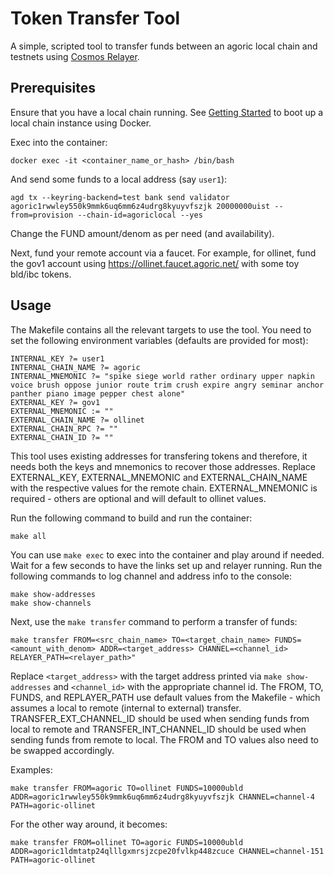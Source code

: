 # Token Transfer Tool

A simple, scripted tool to transfer funds between an agoric local chain and testnets using [Cosmos Relayer](https://github.com/cosmos/relayer).

## Prerequisites

Ensure that you have a local chain running. See [Getting Started](https://docs.agoric.com/guides/getting-started/) to boot up a local chain instance using Docker.

Exec into the container:
```
docker exec -it <container_name_or_hash> /bin/bash
```

And send some funds to a local address (say `user1`):
```
agd tx --keyring-backend=test bank send validator agoric1rwwley550k9mmk6uq6mm6z4udrg8kyuyvfszjk 20000000uist --from=provision --chain-id=agoriclocal --yes
```
Change the FUND amount/denom as per need (and availability).

Next, fund your remote account via a faucet. For example, for ollinet, fund the gov1 account using https://ollinet.faucet.agoric.net/ with some toy bld/ibc tokens.

## Usage

The Makefile contains all the relevant targets to use the tool. You need to set the following environment variables (defaults are provided for most):
```
INTERNAL_KEY ?= user1
INTERNAL_CHAIN_NAME ?= agoric
INTERNAL_MNEMONIC ?= "spike siege world rather ordinary upper napkin voice brush oppose junior route trim crush expire angry seminar anchor panther piano image pepper chest alone"
EXTERNAL_KEY ?= gov1
EXTERNAL_MNEMONIC := ""
EXTERNAL_CHAIN_NAME ?= ollinet
EXTERNAL_CHAIN_RPC ?= ""
EXTERNAL_CHAIN_ID ?= ""
```
This tool uses existing addresses for transfering tokens and therefore, it needs both the keys and mnemonics to recover those addresses. Replace EXTERNAL_KEY, EXTERNAL_MNEMONIC and EXTERNAL_CHAIN_NAME with the respective values for the remote chain. EXTERNAL_MNEMONIC is required - others are optional and will default to ollinet values.

Run the following command to build and run the container:
```
make all
```

You can use `make exec` to exec into the container and play around if needed. Wait for a few seconds to have the links set up and relayer running. 
Run the following commands to log channel and address info to the console:
```
make show-addresses
make show-channels
```

Next, use the `make transfer` command to perform a transfer of funds:
```
make transfer FROM=<src_chain_name> TO=<target_chain_name> FUNDS=<amount_with_denom> ADDR=<target_address> CHANNEL=<channel_id> RELAYER_PATH=<relayer_path>"
```

Replace `<target_address>` with the target address printed via `make show-addresses` and `<channel_id>` with the appropriate channel id. The FROM, TO, FUNDS, and REPLAYER_PATH use default values from the Makefile - which assumes a local to remote (internal to external) transfer. TRANSFER_EXT_CHANNEL_ID should be used when sending funds from local to remote and TRANSFER_INT_CHANNEL_ID should be used when sending funds from remote to local. The FROM and TO values also need to be swapped accordingly. 

Examples:
```
make transfer FROM=agoric TO=ollinet FUNDS=10000ubld ADDR=agoric1rwwley550k9mmk6uq6mm6z4udrg8kyuyvfszjk CHANNEL=channel-4 PATH=agoric-ollinet
```
For the other way around, it becomes:
```
make transfer FROM=ollinet TO=agoric FUNDS=10000ubld ADDR=agoric1ldmtatp24qlllgxmrsjzcpe20fvlkp448zcuce CHANNEL=channel-151 PATH=agoric-ollinet  
```